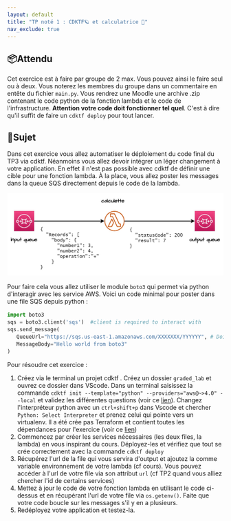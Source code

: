 ```yaml
---
layout: default
title: "TP noté 1 : CDKTF🪐 et calculatrice 🧮"
nav_exclude: true
---
```


## 📦Attendu

Cet exercice est à faire par groupe de 2 max. Vous pouvez ainsi le faire seul ou à deux. Vous noterez les membres du groupe dans un commentaire en entête du fichier `main.py`. Vous rendrez une Moodle une archive .zip contenant le code python de la fonction lambda et le code de l'infrastructure. **Attention votre code doit fonctionner tel quel**. C'est à dire qu'il suffit de faire un `cdktf deploy` pour tout lancer.

## 📃Sujet

Dans cet exercice vous allez automatiser le déploiement du code final du TP3 via cdktf. Néanmoins vous allez devoir intégrer un léger changement à votre application. En effet il n'est pas possible avec cdktf de définir une cible pour une fonction lambda. À la place, vous allez poster les messages dans la queue SQS directement depuis le code de la lambda.

![](img/exercice2.jpg)

Pour faire cela vous allez utiliser le module `boto3` qui permet via python d'interagir avec les service AWS. Voici un code minimal pour poster dans une file SQS depuis python :

```python
import boto3 
sqs = boto3.client('sqs')  #client is required to interact with 
sqs.send_message(
   QueueUrl="https://sqs.us-east-1.amazonaws.com/XXXXXXX/YYYYYY", # Doit être remplacé la bonne url
   MessageBody="Hello world from boto3"
)
```

Pour résoudre cet exercice :

1. Créez via le terminal un projet cdktf . Créez un dossier `graded_lab` et ouvrez ce dossier dans VScode. Dans un terminal saisissez la commande `cdktf init --template="python" --providers="aws@~>4.0" --local` et validez les différentes questions (voir ce [lien](https://developer.hashicorp.com/terraform/tutorials/cdktf/cdktf-build)). Changez l'interpréteur python avec un `ctrl+shift+p` dans Vscode et  chercher `Python: Select Interpreter` et prenez celui qui pointe vers un virtualenv. Il a été crée pas Terraform et contient toutes les dépendances pour l'exercice (voir ce [lien](https://code.visualstudio.com/docs/python/environments#_working-with-python-interpreters))
2. Commencez par créer les services nécessaires (les deux files, la lambda) en vous inspirant du cours. Déployez-les et vérifiez que tout se crée correctement avec la commande `cdktf deploy`
3. Récupérez l'url de la file qui vous servira d'output et ajoutez la comme variable environnement de votre lambda (cf cours). Vous pouvez accéder à l'url de votre file via son attribut `url` (cf TP2 quand vous alliez chercher l'id de certains services)
4. Mettez à jour le code de votre fonction lambda en utilisant le code ci-dessus et en récupérant l'url de votre file via `os.getenv()`. Faite que votre code boucle sur les messages s'il y en a plusieurs.
5. Redéployez votre application et testez-la.

